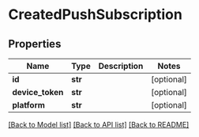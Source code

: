 # CreatedPushSubscription


## Properties
Name | Type | Description | Notes
------------ | ------------- | ------------- | -------------
**id** | **str** |  | [optional] 
**device_token** | **str** |  | [optional] 
**platform** | **str** |  | [optional] 

[[Back to Model list]](../README.md#documentation-for-models) [[Back to API list]](../README.md#documentation-for-api-endpoints) [[Back to README]](../README.md)


